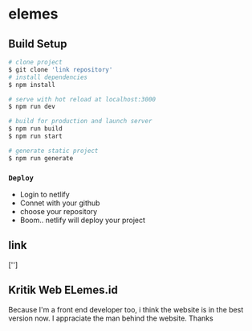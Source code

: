 # elemes

## Build Setup

```bash
# clone project
$ git clone 'link repository'
# install dependencies
$ npm install

# serve with hot reload at localhost:3000
$ npm run dev

# build for production and launch server
$ npm run build
$ npm run start

# generate static project
$ npm run generate
```
### `Deploy`

- Login to netlify
- Connet with your github
- choose your repository
- Boom.. netlify will deploy your project

## link

['']

## Kritik Web ELemes.id
Because I'm a front end developer too, i think the website is in the best version now. I appraciate the man behind the website. Thanks 